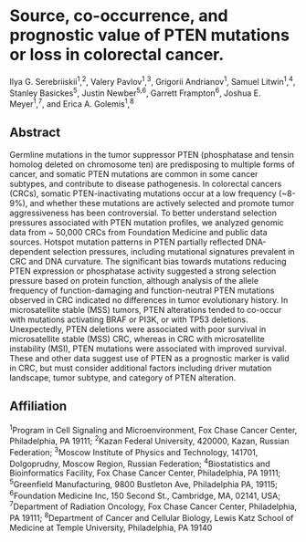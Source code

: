 # Source, co-occurrence, and prognostic value of PTEN mutations or loss in colorectal cancer.
Ilya G. Serebriiskii<sup>1</sup>,<sup>2</sup>, Valery Pavlov<sup>1</sup>,<sup>3</sup>, Grigorii Andrianov<sup>1</sup>, Samuel Litwin<sup>1</sup>,<sup>4</sup>, Stanley Basickes<sup>5</sup>, Justin Newber<sup>5,6</sup>, Garrett Frampton<sup>6</sup>, Joshua E. Meyer<sup>1</sup>,<sup>7</sup>, and Erica A. Golemis<sup>1</sup>,<sup>8</sup>

## Abstract
Germline mutations in the tumor suppressor PTEN (phosphatase and tensin homolog deleted on chromosome ten) are predisposing to multiple forms of cancer, and somatic PTEN mutations are common in some cancer subtypes, and contribute to disease pathogenesis. In colorectal cancers (CRCs), somatic PTEN-inactivating mutations occur at a low frequency (~8-9%), and whether these mutations are actively selected and promote tumor aggressiveness has been controversial. To better understand selection pressures associated with PTEN mutation profiles, we analyzed genomic data from ~ 50,000 CRCs from Foundation Medicine and public data sources. Hotspot mutation patterns in PTEN partially reflected DNA-dependent selection pressures, including mutational signatures prevalent in CRC and DNA curvature. The significant bias towards mutations reducing PTEN expression or phosphatase activity suggested a strong selection pressure based on protein function, although analysis of the allele frequency of function-damaging and function-neutral PTEN mutations observed in CRC indicated no differences in tumor evolutionary history. In microsatellite stable (MSS) tumors, PTEN alterations tended to co-occur with mutations activating BRAF or PI3K, or with TP53 deletions. Unexpectedly, PTEN deletions were associated with poor survival in microsatellite stable (MSS) CRC, whereas in CRC with microsatellite instability (MSI), PTEN mutations were associated with improved survival. These and other data suggest use of PTEN as a prognostic marker is valid in CRC, but must consider additional factors including driver mutation landscape, tumor subtype, and category of PTEN alteration.

## Affiliation
<sup>1</sup>Program in Cell Signaling and Microenvironment, Fox Chase Cancer Center, Philadelphia, PA 19111; <sup>2</sup>Kazan Federal University, 420000, Kazan, Russian Federation; <sup>3</sup>Moscow Institute of Physics and Technology, 141701, Dolgoprudny, Moscow Region, Russian Federation; <sup>4</sup>Biostatistics and Bioinformatics Facility, Fox Chase Cancer Center, Philadelphia, PA 19111; <sup>5</sup>Greenfield Manufacturing, 9800 Bustleton Ave, Philadelphia PA, 19115; <sup>6</sup>Foundation Medicine Inc, 150 Second St., Cambridge, MA, 02141, USA; <sup>7</sup>Department of Radiation Oncology, Fox Chase Cancer Center, Philadelphia, PA 19111; <sup>8</sup>Department of Cancer and Cellular Biology, Lewis Katz School of Medicine at Temple University, Philadelphia, PA 19140
